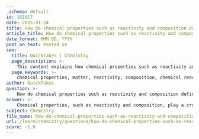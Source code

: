 ```yaml
---
_schema: default
id: 161917
date: 2025-01-24
title: How do chemical properties such as reactivity and composition define matter?
article_title: How do chemical properties such as reactivity and composition define matter?
date_format: MMM DD, YYYY
post_on_text: Posted on
seo:
  title: QuickTakes | Chemistry
  page_description: >-
    This content explains how chemical properties such as reactivity and composition define matter, highlighting their roles in chemical reactions, the transformation of substances, and distinguishing between physical and chemical properties.
  page_keywords: >-
    chemical properties, matter, reactivity, composition, chemical reactions, sodium, water, transformation, physical vs chemical properties, substances, chemical behavior
author: QuickTakes
question: >-
    How do chemical properties such as reactivity and composition define matter?
answer: >-
    Chemical properties, such as reactivity and composition, play a crucial role in defining matter. These properties are intrinsic characteristics that become evident during chemical reactions, allowing us to understand how substances interact with one another and how they can change into different forms.\n\n1. **Reactivity**: This refers to the tendency of a substance to undergo chemical reactions. Highly reactive substances can easily form new compounds when they interact with other materials. For example, sodium (Na) is highly reactive with water, producing sodium hydroxide (NaOH) and hydrogen gas (H2) as shown in the reaction:\n\n   $$\n   2 \text{Na}(s) + 2 \text{H}_2\text{O}(l) \rightarrow 2 \text{NaOH}(aq) + \text{H}_2(g)\n   $$\n\n   This illustrates how sodium's reactivity leads to the formation of new substances, which is a fundamental aspect of its chemical property.\n\n2. **Composition**: The composition of a substance refers to the types and amounts of elements that make it up. This is often represented using chemical symbols and formulas. For instance, water (H2O) is composed of two hydrogen atoms and one oxygen atom. The specific arrangement and types of atoms in a substance determine its chemical behavior and properties. \n\n3. **Chemical Changes**: When a chemical reaction occurs, the original substances (reactants) are transformed into new substances (products). This transformation is indicative of a change in composition and is a hallmark of chemical properties. For example, the combustion of hydrogen and oxygen to form water is a chemical change that alters the composition of the reactants.\n\n4. **Physical vs. Chemical Properties**: It is important to distinguish between physical properties (such as color, density, and state) and chemical properties. While physical properties can be observed without changing the substance's chemical identity, chemical properties require a reaction to be observed. For example, the shiny appearance of metals is a physical property, while their ability to react with acids is a chemical property.\n\nIn summary, chemical properties like reactivity and composition are essential for classifying and understanding matter. They help predict how substances will behave in different situations, which is fundamental in fields such as chemistry, materials science, and engineering.
subject: Chemistry
file_name: how-do-chemical-properties-such-as-reactivity-and-composition-define-matter.md
url: /learn/chemistry/questions/how-do-chemical-properties-such-as-reactivity-and-composition-define-matter
score: -1.0
---
```


&nbsp;